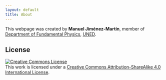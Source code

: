 ```yaml
---
layout: default
title: About
---
```


This webpage was created by **Manuel Jiménez-Martín**, member of [Department of Fundamental Physics][fisfun], [UNED][uned].

## License

<a rel="license" href="http://creativecommons.org/licenses/by-sa/4.0/"><img alt="Creative Commons License" src="https://i.creativecommons.org/l/by-sa/4.0/88x31.png" /></a><br />This work is licensed under a <a rel="license" href="http://creativecommons.org/licenses/by-sa/4.0/">Creative Commons Attribution-ShareAlike 4.0 International License</a>.

[fisfun]: http://portal.uned.es/portal/page?_pageid=93,680245&_dad=portal&_schema=PORTAL
[uned]: http://www.uned.es/
[email]: manuel.jimenez@fisfun

